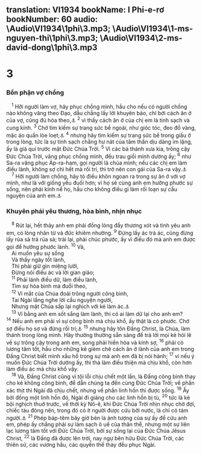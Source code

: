 translation: VI1934
bookName: I Phi-e-rơ 
bookNumber: 60
audio: \Audio\VI1934\1phi\3.mp3; \Audio\VI1934\1-ms-nguyen-thi\1phi\3.mp3; \Audio\VI1934\2-ms-david-dong\1phi\3.mp3
-------

<div class="title"><h1>3</h1><h3>Bổn phận vợ chồng</h3></div>
<span class="verse 1phi_3_1"> <sup>1</sup> Hỡi người làm vợ, hãy phục chồng mình, hầu cho nếu có người chồng nào không vâng theo Đạo, dẫu chẳng lấy lời khuyên bảo, chỉ bởi cách ăn ở của vợ, cũng đủ hóa theo,<a data-toggle="tooltip" data-placement="bottom" title="Eph 5:22; Co 3:18">⚓</a></span>
<span class="verse 1phi_3_2"><sup>2</sup> vì thấy cách ăn ở của chị em là tinh sạch và cung kính. </span>
<span class="verse 1phi_3_3"><sup>3</sup> Chớ tìm kiếm sự trang sức bề ngoài, như gióc tóc, đeo đồ vàng, mặc áo quần lòe loẹt;<a data-toggle="tooltip" data-placement="bottom" title="1Ti 2:9">⚓</a></span>
<span class="verse 1phi_3_4"><sup>4</sup> nhưng hãy tìm kiếm sự trang sức bề trong giấu ở trong lòng, tức là sự tinh sạch chẳng hư nát của tâm thần dịu dàng im lặng, ấy là giá quí trước mặt Đức Chúa Trời. </span>
<span class="verse 1phi_3_5"><sup>5</sup> Vì các bà thánh xưa kia, trông cậy Đức Chúa Trời, vâng phục chồng mình, đều trau giồi mình dường ấy; </span>
<span class="verse 1phi_3_6"><sup>6</sup> như Sa-ra vâng phục Áp-ra-ham, gọi người là chúa mình; nếu các chị em làm điều lành, không sợ chi hết mà rối trí, thì trở nên con gái của Sa-ra vậy.<a data-toggle="tooltip" data-placement="bottom" title="Sa 18:12">⚓</a><br/></span>
<span class="verse 1phi_3_7"> <sup>7</sup> Hỡi người làm chồng, hãy tỏ điều khôn ngoan ra trong sự ăn ở với vợ mình, như là với giống yếu đuối hơn; vì họ sẽ cùng anh em hưởng phước sự sống, nên phải kính nể họ, hầu cho không điều gì làm rối loạn sự cầu nguyện của anh em.<a data-toggle="tooltip" data-placement="bottom" title="Eph 5:25; Co 3:19">⚓</a><br/></span>
<div class="title"><h3>Khuyên phải yêu thương, hòa bình, nhịn nhục</h3></div>
<span class="verse 1phi_3_8"> <sup>8</sup> Rút lại, hết thảy anh em phải đồng lòng đầy thương xót và tình yêu anh em, có lòng nhân từ và đức khiêm nhường. </span>
<span class="verse 1phi_3_9"><sup>9</sup> Đừng lấy ác trả ác, cũng đừng lấy rủa sả trả rủa sả; trái lại, phải chúc phước, ấy vì điều đó mà anh em được gọi để hưởng phước lành. </span>
<span class="verse 1phi_3_10"><sup>10</sup> Vả, <br/> Ai muốn yêu sự sống <br/> Và thấy ngày tốt lành, <br/> Thì phải giữ gìn miệng lưỡi, <br/> Đừng nói điều ác và lời gian giảo; <br/></span>
<span class="verse 1phi_3_11"> <sup>11</sup> Phải lánh điều dữ, làm điều lành, <br/> Tìm sự hòa bình mà đuổi theo, <br/></span>
<span class="verse 1phi_3_12"> <sup>12</sup> Vì mắt của Chúa đoái trông người công bình, <br/> Tai Ngài lắng nghe lời cầu nguyện người, <br/> Nhưng mặt Chúa sấp lại nghịch với kẻ làm ác.<a data-toggle="tooltip" data-placement="bottom" title="Thi 34:12-16">⚓</a><br/></span>
<span class="verse 1phi_3_13"> <sup>13</sup> Ví bằng anh em sốt sắng làm lành, thì có ai làm dữ lại cho anh em? </span>
<span class="verse 1phi_3_14"><sup>14</sup> Nếu anh em phải vì sự công bình mà chịu khổ, ấy thật là có phước. Chớ sợ điều họ sợ và đừng rối trí;<a data-toggle="tooltip" data-placement="bottom" title="Mat 5:10; Es 8:12-13">⚓</a></span>
<span class="verse 1phi_3_15"><sup>15</sup> nhưng hãy tôn Đấng Christ, là Chúa, làm thánh trong lòng mình. Hãy thường thường sẵn sàng để trả lời mọi kẻ hỏi lẽ về sự trông cậy trong anh em, song phải hiền hòa và kính sợ, </span>
<span class="verse 1phi_3_16"><sup>16</sup> phải có lương tâm tốt, hầu cho những kẻ gièm chê cách ăn ở lành của anh em trong Đấng Christ biết mình xấu hổ trong sự mà anh em đã bị nói hành; </span>
<span class="verse 1phi_3_17"><sup>17</sup> vì nếu ý muốn Đức Chúa Trời dường ấy, thì thà làm điều thiện mà chịu khổ, còn hơn làm điều ác mà chịu khổ vậy. <br/></span>
<span class="verse 1phi_3_18"> <sup>18</sup> Vả, Đấng Christ cũng vì tội lỗi chịu chết một lần, là Đấng công bình thay cho kẻ không công bình, để dẫn chúng ta đến cùng Đức Chúa Trời; về phần xác thịt thì Ngài đã chịu chết, nhưng về phần linh hồn thì được sống. </span>
<span class="verse 1phi_3_19"><sup>19</sup> Ấy bởi đồng một linh hồn đó, Ngài đi giảng cho các linh hồn bị tù, </span>
<span class="verse 1phi_3_20"><sup>20</sup> tức là kẻ bội nghịch thuở trước, về thời kỳ Nô-ê, khi Đức Chúa Trời nhịn nhục chờ đợi, chiếc tàu đóng nên, trong đó có ít người được cứu bởi nước, là chỉ có tám người.<a data-toggle="tooltip" data-placement="bottom" title="Sa 6:1-7:24">⚓</a></span>
<span class="verse 1phi_3_21"><sup>21</sup> Phép báp-têm bây giờ bèn là ảnh tượng của sự ấy để cứu anh em, phép ấy chẳng phải sự làm sạch ô uế của thân thể, nhưng một sự liên lạc lương tâm tốt với Đức Chúa Trời, bởi sự sống lại của Đức Chúa Jêsus Christ, </span>
<span class="verse 1phi_3_22"><sup>22</sup> là Đấng đã được lên trời, nay ngự bên hữu Đức Chúa Trời, các thiên sứ, các vương hầu, các quyền thế thảy đều phục Ngài. <br/></span>
